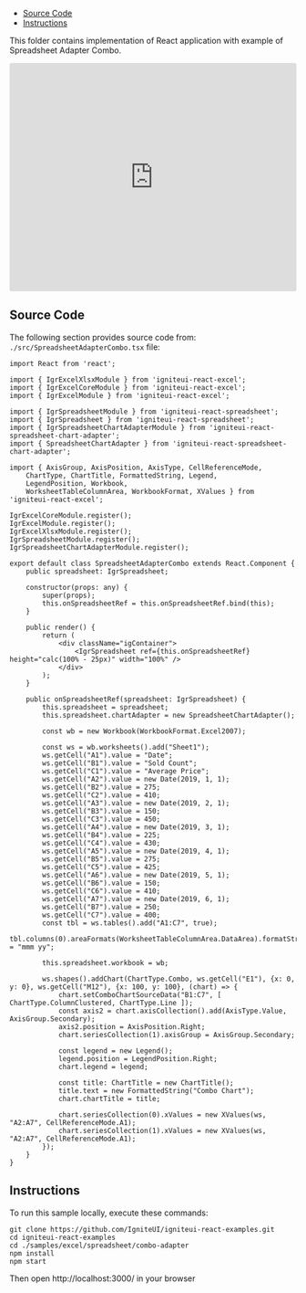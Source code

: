 <!-- NOTE: do not change this file because it will be auto re-generated from template file: -->
<!-- https://github.com/IgniteUI/igniteui-react-examples/tree/master/sample-template-files/ReadMe.md -->

<!-- ## Table of Contents -->
<!-- - [Sample Preview](#Sample-Preview) -->
- [Source Code](#Source-Code)
- [Instructions](#Instructions)

This folder contains implementation of React application with example of Spreadsheet Adapter Combo.
<!-- in the Spreadsheet component -->
<!-- [Spreadsheet](https://infragistics.com/Reactsite/components/spreadsheet.html) -->

<html lang="en" xmlns="http://www.w3.org/1999/xhtml">
    <body>
        <!-- <a target="_blank" href="https://codesandbox.io/s/github/IgniteUI/igniteui-react-examples/tree/master/samples/excel/spreadsheet/combo-adapter?fontsize=14&hidenavigation=1&theme=dark&view=preview&file=/src/SpreadsheetAdapterCombo.tsx" rel="noopener noreferrer">
            <img height="40px" style="border-radius: 0.5rem" alt="Edit on CodeSandbox" src="https://static.infragistics.com/xplatform/images/sandbox/edit.png"/>
        </a> -->
        <!-- <a target="_blank"
href="https://codesandbox.io/s/github/IgniteUI/igniteui-react-examples/tree/master/samples/maps/geo-map/binding-csv-points?fontsize=14&hidenavigation=1&theme=dark&view=preview">
            <img alt="Edit Sample" src="https://codesandbox.io/static/img/play-codesandbox.svg"/>
        </a> -->
        <!-- <a target="_blank" style="margin-left: 0.5rem"
href="https://codesandbox.io/embed/github/IgniteUI/igniteui-react-examples/tree/master/samples/excel/spreadsheet/combo-adapter?fontsize=14&hidenavigation=1&theme=dark&view=preview&file=/src/SpreadsheetAdapterCombo.tsx">
            <img height="40px" style="border-radius: 5px" alt="View on CodeSandbox" src="https://static.infragistics.com/xplatform/images/sandbox/view.png"/>
        </a> -->
        <!-- <a target="_blank"
href="https://codesandbox.io/embed/github/IgniteUI/igniteui-react-examples/tree/master/samples/maps/geo-map/binding-csv-points?fontsize=14&hidenavigation=1&theme=dark&view=preview">
            <img alt="View on CodeSandbox" src="https://static.infragistics.com/xplatform/images/sandbox/view.png"/>
        </a>
https://codesandbox.io/embed/react-treemap-overview-rtb45
https://codesandbox.io/static/img/play-codesandbox.svg
https://codesandbox.io/embed/react-treemap-overview-rtb45?view=browser -->
    </body>
</html>

<!-- ## Sample Preview -->

<iframe
  src="https://codesandbox.io/embed/github/IgniteUI/igniteui-react-examples/tree/master/samples/excel/spreadsheet/combo-adapter?fontsize=14&hidenavigation=1&theme=dark&view=preview&file=/src/SpreadsheetAdapterCombo.tsx"
  style="width:100%; height:400px; border:0; border-radius: 4px; overflow:hidden;"
  allow="accelerometer; ambient-light-sensor; camera; encrypted-media; geolocation; gyroscope; hid; microphone; midi; payment; usb; vr"
  sandbox="allow-forms allow-modals allow-popups allow-presentation allow-same-origin allow-scripts"
></iframe>

## Source Code

The following section provides source code from:
`./src/SpreadsheetAdapterCombo.tsx` file:

```tsx
import React from 'react';

import { IgrExcelXlsxModule } from 'igniteui-react-excel';
import { IgrExcelCoreModule } from 'igniteui-react-excel';
import { IgrExcelModule } from 'igniteui-react-excel';

import { IgrSpreadsheetModule } from 'igniteui-react-spreadsheet';
import { IgrSpreadsheet } from 'igniteui-react-spreadsheet';
import { IgrSpreadsheetChartAdapterModule } from 'igniteui-react-spreadsheet-chart-adapter';
import { SpreadsheetChartAdapter } from 'igniteui-react-spreadsheet-chart-adapter';

import { AxisGroup, AxisPosition, AxisType, CellReferenceMode,
    ChartType, ChartTitle, FormattedString, Legend,
    LegendPosition, Workbook,
    WorksheetTableColumnArea, WorkbookFormat, XValues } from 'igniteui-react-excel';

IgrExcelCoreModule.register();
IgrExcelModule.register();
IgrExcelXlsxModule.register();
IgrSpreadsheetModule.register();
IgrSpreadsheetChartAdapterModule.register();

export default class SpreadsheetAdapterCombo extends React.Component {
    public spreadsheet: IgrSpreadsheet;

    constructor(props: any) {
        super(props);
        this.onSpreadsheetRef = this.onSpreadsheetRef.bind(this);
    }

    public render() {
        return (
            <div className="igContainer">
                <IgrSpreadsheet ref={this.onSpreadsheetRef} height="calc(100% - 25px)" width="100%" />
            </div>
        );
    }

    public onSpreadsheetRef(spreadsheet: IgrSpreadsheet) {
        this.spreadsheet = spreadsheet;
        this.spreadsheet.chartAdapter = new SpreadsheetChartAdapter();

        const wb = new Workbook(WorkbookFormat.Excel2007);

        const ws = wb.worksheets().add("Sheet1");
        ws.getCell("A1").value = "Date";
        ws.getCell("B1").value = "Sold Count";
        ws.getCell("C1").value = "Average Price";
        ws.getCell("A2").value = new Date(2019, 1, 1);
        ws.getCell("B2").value = 275;
        ws.getCell("C2").value = 410;
        ws.getCell("A3").value = new Date(2019, 2, 1);
        ws.getCell("B3").value = 150;
        ws.getCell("C3").value = 450;
        ws.getCell("A4").value = new Date(2019, 3, 1);
        ws.getCell("B4").value = 225;
        ws.getCell("C4").value = 430;
        ws.getCell("A5").value = new Date(2019, 4, 1);
        ws.getCell("B5").value = 275;
        ws.getCell("C5").value = 425;
        ws.getCell("A6").value = new Date(2019, 5, 1);
        ws.getCell("B6").value = 150;
        ws.getCell("C6").value = 410;
        ws.getCell("A7").value = new Date(2019, 6, 1);
        ws.getCell("B7").value = 250;
        ws.getCell("C7").value = 400;
        const tbl = ws.tables().add("A1:C7", true);
        tbl.columns(0).areaFormats(WorksheetTableColumnArea.DataArea).formatString = "mmm yy";

        this.spreadsheet.workbook = wb;

        ws.shapes().addChart(ChartType.Combo, ws.getCell("E1"), {x: 0, y: 0}, ws.getCell("M12"), {x: 100, y: 100}, (chart) => {
            chart.setComboChartSourceData("B1:C7", [ ChartType.ColumnClustered, ChartType.Line ]);
            const axis2 = chart.axisCollection().add(AxisType.Value, AxisGroup.Secondary);
            axis2.position = AxisPosition.Right;
            chart.seriesCollection(1).axisGroup = AxisGroup.Secondary;

            const legend = new Legend();
            legend.position = LegendPosition.Right;
            chart.legend = legend;

            const title: ChartTitle = new ChartTitle();
            title.text = new FormattedString("Combo Chart");
            chart.chartTitle = title;

            chart.seriesCollection(0).xValues = new XValues(ws, "A2:A7", CellReferenceMode.A1);
            chart.seriesCollection(1).xValues = new XValues(ws, "A2:A7", CellReferenceMode.A1);
        });
    }
}
```

## Instructions
To run this sample locally, execute these commands:

```
git clone https://github.com/IgniteUI/igniteui-react-examples.git
cd igniteui-react-examples
cd ./samples/excel/spreadsheet/combo-adapter
npm install
npm start

```

Then open http://localhost:3000/ in your browser

